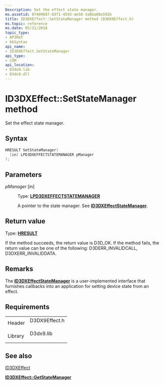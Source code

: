 ```yaml
---
Description: Set the effect state manager.
ms.assetid: 87409687-03f1-4593-ae58-3a8ba08e592b
title: ID3DXEffect::SetStateManager method (D3DX9Effect.h)
ms.topic: reference
ms.date: 05/31/2018
topic_type: 
- APIRef
- kbSyntax
api_name: 
- ID3DXEffect.SetStateManager
api_type: 
- COM
api_location: 
- D3dx9.lib
- D3dx9.dll
---
```


# ID3DXEffect::SetStateManager method

Set the effect state manager.

## Syntax


```C++
HRESULT SetStateManager(
  [in] LPD3DXEFFECTSTATEMANAGER pManager
);
```



## Parameters

<dl> <dt>

*pManager* \[in\]
</dt> <dd>

Type: **[**LPD3DXEFFECTSTATEMANAGER**](id3dxeffectstatemanager.md)**

A pointer to the state manager. See [**ID3DXEffectStateManager**](id3dxeffectstatemanager.md).

</dd> </dl>

## Return value

Type: **[**HRESULT**](https://msdn.microsoft.com/library/Bb401631(v=MSDN.10).aspx)**

If the method succeeds, the return value is D3D\_OK. If the method fails, the return value can be one of the following: D3DERR\_INVALIDCALL, D3DXERR\_INVALIDDATA.

## Remarks

The [**ID3DXEffectStateManager**](id3dxeffectstatemanager.md) is a user-implemented interface that furnishes callbacks into an application for setting device state from an effect.

## Requirements



|                    |                                                                                          |
|--------------------|------------------------------------------------------------------------------------------|
| Header<br/>  | <dl> <dt>D3DX9Effect.h</dt> </dl> |
| Library<br/> | <dl> <dt>D3dx9.lib</dt> </dl>     |



## See also

<dl> <dt>

[ID3DXEffect](id3dxeffect.md)
</dt> <dt>

[**ID3DXEffect::GetStateManager**](id3dxeffect--getstatemanager.md)
</dt> </dl>

 

 




